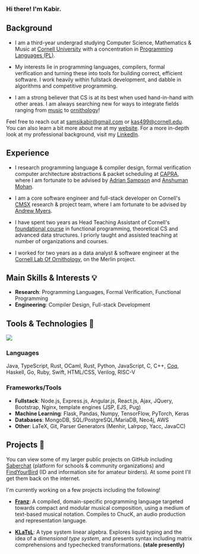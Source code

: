 ### Hi there! I'm Kabir.

## Background
- I am a third-year undergrad studying Computer Science, Mathematics & Music at [Cornell University](https://www.cornell.edu/) with a concentration in [Programming Languages (PL)](https://pl.cs.cornell.edu/).

- My interests lie in programming languages, compilers, formal verification and turning these into tools for building correct, efficient software. I work heavily within fullstack development, and dabble in algorithms and competitive programming.

- I am a strong believer that CS is at its best when used hand-in-hand with other areas. I am always searching new for ways to integrate fields ranging from [music](https://github.com/KabirSamsi/franz) to [ornithology](https://github.com/KabirSamsi/find-your-bird)!

Feel free to reach out at <a href="mailto:samsikabir@gmail.com" target="_blank">samsikabir@gmail.com</a> or <a href="mailto:kas499@cornell.edu" target="_blank">kas499@cornell.edu</a>.
You can also learn a bit more about me at my <a href="https://kabirsamsi.com" target="_blank">website</a>.
For a more in-depth look at my professional background, visit my <a href="https://www.linkedin.com/in/kabir-samsi/" target="_blank">LinkedIn</a>.

## Experience
- I research programming language \& compiler design, formal verification computer architecture abstractions \& packet scheduling at <a href="https://capra.cs.cornell.edu/" target="_blank">CAPRA</a>, where I am fortunate to be advised by [Adrian Sampson](https://www.cs.cornell.edu/~asampson/) and [Anshuman Mohan](https://www.cs.cornell.edu/~amohan/).

- I am a core software engineer and full-stack developer on Cornell's <a href="https://www.cs.cornell.edu/projects/cms/cmsx/" target="_blank">CMSX</a> research \& project team, where I am fortunate to be advised by [Andrew Myers](https://www.cs.cornell.edu/andru/).

- I have spent two years as Head Teaching Assistant of Cornell's [foundational course](https://cs3110.github.io/textbook/chapters/intro/3110.html) in functional programming, theoretical CS and advanced data structures. I priorly taught and assisted teaching at number of organizations and courses.

- I worked for two years as a data analyst \& software engineer at the <a href="https://merlin.allaboutbirds.org/" target="_blank">Cornell Lab Of Ornithology</a>, on the Merlin project.

## Main Skills & Interests 💡
- **Research**: Programming Languages, Formal Verification, Functional Programming
- **Engineering**: Compiler Design, Full-stack Development

## Tools & Technologies 🔧

![](https://github-readme-stats.vercel.app/api/top-langs/?username=KabirSamsi&theme=blueberry&hide_border=false&layout=compact)

### Languages
  Java, TypeScript, Rust, OCaml, Rust, Python, JavaScript, C, C++, [Coq](https://coq.inria.fr/), Haskell, Go, Ruby, Swift, HTML/CSS, Verilog, RISC-V

### Frameworks/Tools
  - **Fullstack**: Node.js, Express.js, Angular.js, React.js, Ajax, JQuery, Bootstrap, Nginx, template engines (JSP, EJS, Pug)
  - **Machine Learning**: Flask, Pandas, Numpy, TensorFlow, PyTorch, Keras
  - **Databases**: MongoDB, SQL/PostgreSQL/MariaDB, Neo4j, AWS
  - **Other**: LaTeX, Git, Parser Generators (Menhir, Lalrpop, Yacc, JavaCC)

## Projects 🌱
You can view some of my larger public projects on GitHub including <a href="https://github.com/Saberchat/saberchat" target="_blank">Saberchat</a> (platform for schools & community organizations) and <a href="https://github.com/KabirSamsi/find-your-bird/" target="_blank">FindYourBird</a> (ID and information site for amateur birders). At some point I'll get them back on the internet.

I'm currently working on a few projects including the following!

- **[Franz]([url](https://github.com/KabirSamsi/franz/))**: A compiled, domain-specific programming language targeted towards compact and modular musical composition, using a medium of text-based musical notation. Compiles to ChucK, an audio production and representation language.

- **[KLaTsL]([url](https://github.com/KabirSamsi/KLaTsL/))**: A type system linear algebra. Explores liquid typing and the idea of a *dimensional type system*, and presents syntax including matrix comprehensions and typechecked transformations. **(stale presently)**
